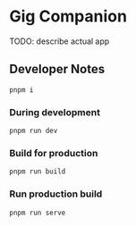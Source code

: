 # Gig Companion
TODO: describe actual app

## Developer Notes
`pnpm i`

### During development
`pnpm run dev`

### Build for production
`pnpm run build`

### Run production build
`pnpm run serve`
